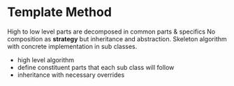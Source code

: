 # Template Method

High to low level parts are decomposed in common parts & specifics
No composition as __strategy__ but inheritance and abstraction.
Skeleton algorithm with concrete implementation in sub classes.

- high level algorithm
- define constituent parts that each sub class will follow
- inheritance with necessary overrides

